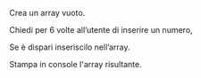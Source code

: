 Crea un array vuoto.

Chiedi per 6 volte all’utente di inserire un numero,

Se è dispari inseriscilo nell’array.

Stampa in console l'array risultante.